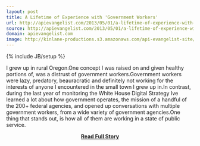 ```yaml
---
layout: post
title: A Lifetime of Experience with 'Government Workers'
url: http://apievangelist.com/2013/05/01/a-lifetime-of-experience-with-government-workers/
source: http://apievangelist.com/2013/05/01/a-lifetime-of-experience-with-government-workers/
domain: apievangelist.com
image: http://kinlane-productions.s3.amazonaws.com/api-evangelist-site/blog/uncle-sam.jpg
---
```

{% include JB/setup %}<p>I grew up in rural Oregon.One concept I was raised on and given healthy portions of, was a distrust of government workers.Government workers were lazy, predatory, beauracratic and definitely not working for the interests of anyone I encountered in the small town I grew up in.In contrast, during the last year of monitoring the White House Digital Strategy Ive learned a lot about how government operates, the mission of a handful of the 200+ federal agencies, and opened up conversations with multiple government workers, from a wide variety of government agencies.One thing that stands out, is how all of them are working in a state of public service.</p>
<center><p><a href="http://apievangelist.com/2013/05/01/a-lifetime-of-experience-with-government-workers/" style='padding:25px; font-sze:18px; font-weight: bold;'>Read Full Story</a></p></center>

